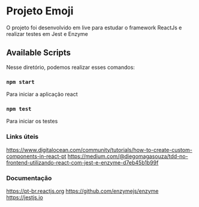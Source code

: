 # Projeto Emoji 

O projeto foi desenvolvido em live para estudar o framework ReactJs e realizar testes em Jest e Enzyme

## Available Scripts

Nesse diretório, podemos realizar esses comandos:

### `npm start`
Para iniciar a aplicação react

### `npm test`
Para iniciar os testes 

### Links úteis

https://www.digitalocean.com/community/tutorials/how-to-create-custom-components-in-react-pt
https://medium.com/@diegomagasouza/tdd-no-frontend-utilizando-react-com-jest-e-enzyme-d7eb45b1b99f

### Documentação

https://pt-br.reactjs.org
https://github.com/enzymejs/enzyme
https://jestjs.io
